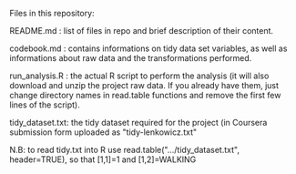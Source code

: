 Files in this repository:

README.md : list of files in repo and brief description of their content.

codebook.md : contains informations on tidy data set variables, as well as informations about raw data and the transformations performed.

run\_analysis.R : the actual R script to perform the analysis (it will also download and unzip the project raw data. If you already have them, just change directory names in read.table functions and remove the first few lines of the script).

tidy\_dataset.txt: the tidy dataset required for the project (in Coursera submission form uploaded as "tidy-lenkowicz.txt"



N.B: to read tidy.txt into R use read.table(".../tidy_dataset.txt", header=TRUE), so that [1,1]=1 and [1,2]=WALKING
